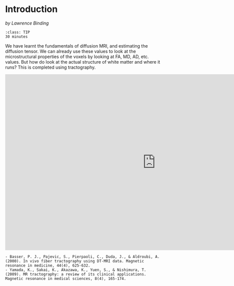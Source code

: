 # Introduction
_by Lawrence Binding_

```{admonition} Estimated Time 
:class: TIP
30 minutes
```

We have learnt the fundamentals of diffusion MRI, and estimating the diffusion tensor. We can already use these values to look at the microstructural properties of the voxels by looking at FA, MD, AD, etc. values. But how do look at the actual structure of white matter and where it runs? This is completed using tractography. 

<div class="iframe-container">
<iframe src="https://docs.google.com/presentation/d/e/2PACX-1vReeXLa7lZsVJLlW-qw-fqxPbKpaKihn6DHT68vLIcU2SGQZscKOEfAQPWxq2EjEvBqbmUpwJA87766/embed?start=false&loop=false&delayms=3000" frameborder="0" width="960" height="562" allowfullscreen="true" mozallowfullscreen="true" webkitallowfullscreen="true"></iframe>
</div>

<style>
  .iframe-container {
		text-align:center;
  		width:100%;
  }
</style>


```{admonition} Further reading
- Basser, P. J., Pajevic, S., Pierpaoli, C., Duda, J., & Aldroubi, A. (2000). In vivo fiber tractography using DT‐MRI data. Magnetic resonance in medicine, 44(4), 625-632.
- Yamada, K., Sakai, K., Akazawa, K., Yuen, S., & Nishimura, T. (2009). MR tractography: a review of its clinical applications. Magnetic resonance in medical sciences, 8(4), 165-174.
```
